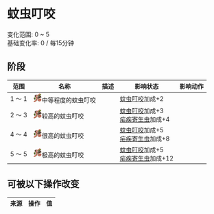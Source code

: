 # 蚊虫叮咬  
变化范围: 0 ~ 5  
基础变化率: 0 / 每15分钟  
## 阶段  
范围  |  名称  |  描述  |  影响状态  |  影响动作  
----  |  ----  |  ----  |  ----  |  ----  
1 ～ 1  |  <img decoding="async" src="Sprite/Bugs.png" style="width:20px;">中等程度的蚊虫叮咬  |    |  [蚊虫叮咬](BugBites.md)加成+2  |    
2 ～ 3  |  <img decoding="async" src="Sprite/Bugs.png" style="width:20px;">较高的蚊虫叮咬  |    |  [蚊虫叮咬](BugBites.md)加成+3<br>[疟疾寄生虫](ParasiteMalaria.md)加成+4  |    
4 ～ 4  |  <img decoding="async" src="Sprite/Bugs.png" style="width:20px;">很高的蚊虫叮咬  |    |  [蚊虫叮咬](BugBites.md)加成+5<br>[疟疾寄生虫](ParasiteMalaria.md)加成+8  |    
5 ～ 5  |  <img decoding="async" src="Sprite/Bugs.png" style="width:20px;">极高的蚊虫叮咬  |    |  [蚊虫叮咬](BugBites.md)加成+5<br>[疟疾寄生虫](ParasiteMalaria.md)加成+12  |    
## 可被以下操作改变  
来源  |  操作  |  值  
----  |  ----  |  ----  
